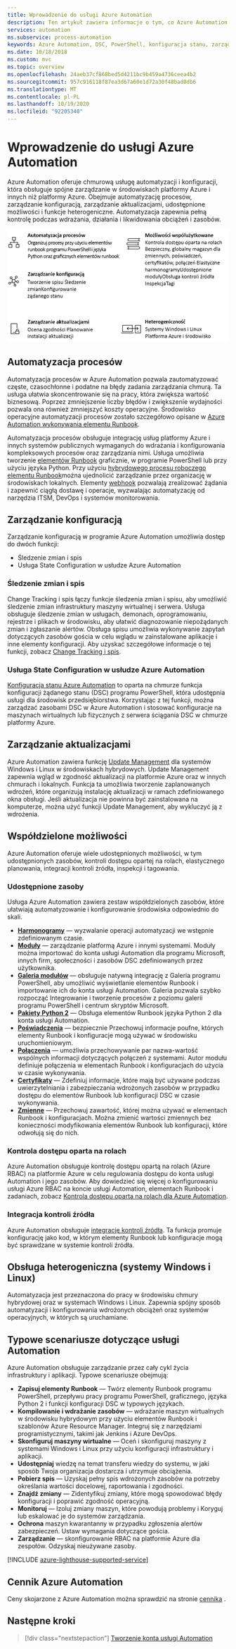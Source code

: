 ```yaml
---
title: Wprowadzenie do usługi Azure Automation
description: Ten artykuł zawiera informacje o tym, co Azure Automation jest i jak używać go do automatyzowania cyklu życia infrastruktury i aplikacji.
services: automation
ms.subservice: process-automation
keywords: Azure Automation, DSC, PowerShell, konfiguracja stanu, zarządzanie aktualizacjami, śledzenie zmian, DSC, spis, elementy Runbook, Python, grafika
ms.date: 10/18/2018
ms.custom: mvc
ms.topic: overview
ms.openlocfilehash: 24aeb37cf868bed5d4211bc9b459a4736ceea4b2
ms.sourcegitcommit: 957c916118f87ea3d67a60e1d72a30f48bad0db6
ms.translationtype: MT
ms.contentlocale: pl-PL
ms.lasthandoff: 10/19/2020
ms.locfileid: "92205340"
---
```

# <a name="an-introduction-to-azure-automation"></a>Wprowadzenie do usługi Azure Automation

Azure Automation oferuje chmurową usługę automatyzacji i konfiguracji, która obsługuje spójne zarządzanie w środowiskach platformy Azure i innych niż platformy Azure. Obejmuje automatyzację procesów, zarządzanie konfiguracją, zarządzanie aktualizacjami, udostępnione możliwości i funkcje heterogeniczne. Automatyzacja zapewnia pełną kontrolę podczas wdrażania, działania i likwidowania obciążeń i zasobów.

![Możliwości automatyzacji](media/automation-overview/automation-overview.png)

## <a name="process-automation"></a>Automatyzacja procesów

Automatyzacja procesów w Azure Automation pozwala zautomatyzować częste, czasochłonne i podatne na błędy zadania zarządzania chmurą. Ta usługa ułatwia skoncentrowanie się na pracy, która zwiększa wartość biznesową. Poprzez zmniejszenie liczby błędów i zwiększenie wydajności pozwala ona również zmniejszyć koszty operacyjne. Środowisko operacyjne automatyzacji procesów zostało szczegółowo opisane w [Azure Automation wykonywania elementu Runbook](automation-runbook-execution.md).

Automatyzacja procesów obsługuje integrację usług platformy Azure i innych systemów publicznych wymaganych do wdrażania i konfigurowania kompleksowych procesów oraz zarządzania nimi. Usługa umożliwia tworzenie [elementów Runbook](automation-runbook-types.md) graficznie, w programie PowerShell lub przy użyciu języka Python. Przy użyciu [hybrydowego procesu roboczego elementu Runbook](automation-hybrid-runbook-worker.md)można ujednolicić zarządzanie przez organizację w środowiskach lokalnych. Elementy [webhook](automation-webhooks.md) pozwalają zrealizować żądania i zapewnić ciągłą dostawę i operacje, wyzwalając automatyzację od narzędzia ITSM, DevOps i systemów monitorowania. 

## <a name="configuration-management"></a>Zarządzanie konfiguracją

Zarządzanie konfiguracją w programie Azure Automation umożliwia dostęp do dwóch funkcji:

* Śledzenie zmian i spis
* Usługa State Configuration w usłudze Azure Automation

### <a name="change-tracking-and-inventory"></a>Śledzenie zmian i spis

Change Tracking i spis łączy funkcje śledzenia zmian i spisu, aby umożliwić śledzenie zmian infrastruktury maszyny wirtualnej i serwera. Usługa obsługuje śledzenie zmian w usługach, demonach, oprogramowaniu, rejestrze i plikach w środowisku, aby ułatwić diagnozowanie niepożądanych zmian i zgłaszanie alertów. Obsługa spisu umożliwia wykonywanie zapytań dotyczących zasobów gościa w celu wglądu w zainstalowane aplikacje i inne elementy konfiguracji. Aby uzyskać szczegółowe informacje o tej funkcji, zobacz [Change Tracking i spis](change-tracking/overview.md).

### <a name="azure-automation-state-configuration"></a>Usługa State Configuration w usłudze Azure Automation

[Konfiguracja stanu Azure Automation](automation-dsc-overview.md) to oparta na chmurze funkcja konfiguracji żądanego stanu (DSC) programu PowerShell, która udostępnia usługi dla środowisk przedsiębiorstwa. Korzystając z tej funkcji, można zarządzać zasobami DSC w Azure Automation i stosować konfiguracje na maszynach wirtualnych lub fizycznych z serwera ściągania DSC w chmurze platformy Azure. 

## <a name="update-management"></a>Zarządzanie aktualizacjami

Azure Automation zawiera funkcję [Update Management](update-management/update-mgmt-overview.md) dla systemów Windows i Linux w środowiskach hybrydowych. Update Management zapewnia wgląd w zgodność aktualizacji na platformie Azure oraz w innych chmurach i lokalnych. Funkcja ta umożliwia tworzenie zaplanowanych wdrożeń, które organizują instalację aktualizacji w ramach zdefiniowanego okna obsługi. Jeśli aktualizacja nie powinna być zainstalowana na komputerze, można użyć funkcji Update Management, aby wykluczyć ją z wdrożenia.

## <a name="shared-capabilities"></a>Współdzielone możliwości

Azure Automation oferuje wiele udostępnionych możliwości, w tym udostępnionych zasobów, kontroli dostępu opartej na rolach, elastycznego planowania, integracji kontroli źródła, inspekcji i tagowania.

### <a name="shared-resources"></a><a name="shared-resources"></a>Udostępnione zasoby

Usługa Azure Automation zawiera zestaw współdzielonych zasobów, które ułatwiają automatyzowanie i konfigurowanie środowiska odpowiednio do skali.

* **[Harmonogramy](./shared-resources/schedules.md)** — wyzwalanie operacji automatyzacji we wstępnie zdefiniowanym czasie.
* **[Moduły](./shared-resources/modules.md)** — zarządzanie platformą Azure i innymi systemami. Moduły można importować do konta usługi Automation dla programu Microsoft, innych firm, społeczności i zasobów DSC zdefiniowanych przez użytkownika.
* **[Galeria modułów](automation-runbook-gallery.md)** — obsługuje natywną integrację z Galeria programu PowerShell, aby umożliwić wyświetlanie elementów Runbook i importowanie ich do konta usługi Automation. Galeria pozwala szybko rozpocząć Integrowanie i tworzenie procesów z poziomu galerii programu PowerShell i centrum skryptów Microsoft.
* **[Pakiety Python 2](python-packages.md)** — Obsługa elementów Runbook języka Python 2 dla konta usługi Automation.
* **[Poświadczenia](./shared-resources/credentials.md)** — bezpiecznie Przechowuj informacje poufne, których elementy Runbook i konfiguracje mogą używać w środowisku uruchomieniowym.
* **[Połączenia](automation-connections.md)** — umożliwia przechowywanie par nazwa-wartość wspólnych informacji dotyczących połączeń z systemami. Autor modułu definiuje połączenia w elementach Runbook i konfiguracjach do użycia w czasie wykonywania.
* **[Certyfikaty](./shared-resources/certificates.md)** — Zdefiniuj informacje, które mają być używane podczas uwierzytelniania i zabezpieczania wdrożonych zasobów w przypadku dostępu do elementów Runbook lub konfiguracji DSC w czasie wykonywania. 
* **[Zmienne](./shared-resources/variables.md)** — Przechowuj zawartość, której można używać w elementach Runbook i konfiguracjach. Można zmienić wartości zmiennych bez konieczności modyfikowania elementów Runbook lub konfiguracji, które odwołują się do nich.

### <a name="role-based-access-control"></a>Kontrola dostępu oparta na rolach

Azure Automation obsługuje kontrolę dostępu opartą na rolach (Azure RBAC) na platformie Azure w celu regulowania dostępu do konta usługi Automation i jego zasobów. Aby dowiedzieć się więcej o konfigurowaniu usługi Azure RBAC na koncie usługi Automation, elementach Runbook i zadaniach, zobacz [Kontrola dostępu oparta na rolach dla Azure Automation](automation-role-based-access-control.md).

### <a name="source-control-integration"></a>Integracja kontroli źródła

Azure Automation obsługuje [integrację kontroli źródła](source-control-integration.md). Ta funkcja promuje konfigurację jako kod, w którym elementy Runbook lub konfiguracje mogą być sprawdzane w systemie kontroli źródła.

## <a name="heterogeneous-support-windows-and-linux"></a>Obsługa heterogeniczna (systemy Windows i Linux)

Automatyzacja jest przeznaczona do pracy w środowisku chmury hybrydowej oraz w systemach Windows i Linux. Zapewnia spójny sposób automatyzacji i konfigurowania wdrożonych obciążeń oraz systemów operacyjnych, w których są uruchamiane.

## <a name="common-scenarios-for-automation"></a>Typowe scenariusze dotyczące usługi Automation

Azure Automation obsługuje zarządzanie przez cały cykl życia infrastruktury i aplikacji. Typowe scenariusze obejmują:

* **Zapisuj elementy Runbook** — Twórz elementy Runbook programu PowerShell, przepływu pracy programu PowerShell, graficznego, języka Python 2 i funkcji konfiguracji DSC w typowych językach. 
* **Kompilowanie i wdrażanie zasobów** — wdrażanie maszyn wirtualnych w środowisku hybrydowym przy użyciu elementów Runbook i szablonów Azure Resource Manager. Integruj się z narzędziami programistycznymi, takimi jak Jenkins i Azure DevOps.
* **Skonfiguruj maszyny wirtualne** — Oceń i skonfiguruj maszyny z systemami Windows i Linux przy użyciu konfiguracji infrastruktury i aplikacji.
* **Udostępniaj** wiedzę na temat transferu wiedzy do systemu, w jaki sposób Twoja organizacja dostarcza i utrzymuje obciążenia. 
* **Pobierz spis** — Uzyskaj pełny spis wdrożonych zasobów na potrzeby określania wartości docelowej, raportowania i zgodności. 
* **Znajdź zmiany** — Zidentyfikuj zmiany, które mogą spowodować błędy konfiguracji i poprawić zgodność operacyjną.
* **Monitoruj** — Izoluj zmiany maszyn, które powodują problemy i Koryguj lub eskalować je do systemów zarządzania.
* **Ochrona** maszyn kwarantanny w przypadku zgłoszenia alertów zabezpieczeń. Ustaw wymagania dotyczące gościa.
* **Zarządzanie** — skonfigurowanie RBAC na platformie Azure dla zespołów. Odzyskaj nieużywane zasoby.

[!INCLUDE [azure-lighthouse-supported-service](../../includes/azure-lighthouse-supported-service.md)]

## <a name="pricing-for-azure-automation"></a>Cennik Azure Automation

Ceny skojarzone z Azure Automation można sprawdzić na stronie [cennika](https://azure.microsoft.com/pricing/details/automation/) .

## <a name="next-steps"></a>Następne kroki

> [!div class="nextstepaction"]
> [Tworzenie konta usługi Automation](automation-quickstart-create-account.md)

